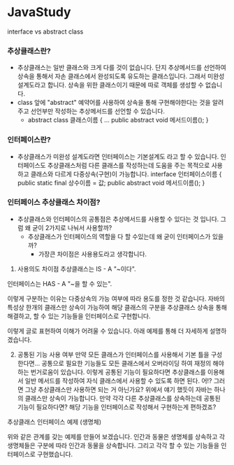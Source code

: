 # JavaStudy
interface vs abstract class


### 추상클래스란?
- 추상클래스는 일반 클래스와 크게 다를 것이 없습니다. 단지 추상메서드를 선언하여 상속을 통해서 자손 클래스에서 완성되도록 유도하는 클래스입니다. 그래서 미완성 설계도라고 합니다. 상속을 위한 클래스이기 때문에 따로 객체를 생성할 수 없습니다.
- class 앞에 "abstract" 예약어를 사용하여 상속을 통해 구현해야한다는 것을 알려주고 선언부만 작성하는 추상메서드를 선언할 수 있습니다.
  - abstract class 클래스이름 {
    ...
    public abstract void 메서드이름();
    }
### 인터페이스란?
- 추상클래스가 미완성 설계도라면 인터페이스는 기본설계도 라고 할 수 있습니다. 인터페이스도 추상클래스처럼 다른 클래스를 작성하는데 도움을 주는 목적으로 사용하고 클래스와 다르게 다중상속(구현)이 가능합니다.
    interface 인터페이스이름 {
    public static final 상수이름 = 값;
    public abstract void 메서드이름();
}
 

### 인터페이스 추상클래스 차이점?
 - 추상클래스와 인터페이스의 공통점은 추상메서드를 사용할 수 있다는 것 입니다. 그럼 왜 굳이 2가지로 나눠서 사용할까?
   - 추상클래스가 인터페이스의 역할을 다 할 수있는데 왜 굳이 인터페이스가 있을까?
     - 가장큰 차이점은 사용용도라고 생각합니다.
 

 

1. 사용의도 차이점
추상클래스는 IS - A "~이다".

인터페이스는 HAS - A "~을 할 수 있는".

이렇게 구분하는 이유는 다중상속의 가능 여부에 따라 용도를 정한 것 같습니다. 자바의 특성상 한개의 클래스만 상속이 가능하여 해당 클래스의 구분을 추상클래스 상속을 통해 해결하고, 할 수 있는 기능들을 인터페이스로 구현합니다.

이렇게 글로 표현하여 이해가 어려울 수 있습니다. 아래 예제를 통해 더 자세하게 설명하겠습니다.

 

2. 공통된 기능 사용 여부
만약 모든 클래스가 인터페이스를 사용해서 기본 틀을 구성한다면... 공통으로 필요한 기능들도 모든 클래스에서 오버라이딩 하여 재정의 해야하는 번거로움이 있습니다. 이렇게 공통된 기능이 필요하다면 추상클래스를 이용해서 일반 메서드를 작성하여 자식 클래스에서 사용할 수 있도록 하면 된다. 어!? 그러면 그냥 추상클래스만 사용하면 되는 거 아닌가요? 위에서 얘기 했듯이 자바는 하나의 클래스만 상속이 가능합니다. 만약 각각 다른 추상클래스를 상속하는데 공통된 기능이 필요하다면? 해당 기능을 인터페이스로 작성해서 구현하는게 편하겠죠?

 

추상클래스 인터페이스 예제 (생명체)
 


위와 같은 관계를 갖는 예제를 만들어 보겠습니다. 인간과 동물은 생명체를 상속하고 각 생명체들은 구분에 따라 인간과 동물을 상속합니다. 그리고 각각 할 수 있는 기능들을 인터페이스로 구현했습니다.

